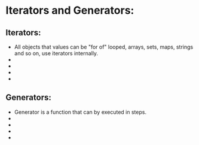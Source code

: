 # Iterators and Generators:

## Iterators: 

* All objects that values can be "for of" looped, arrays, sets, maps, strings and so on, use iterators internally.
* 
* 
* 
* 

## Generators:

* Generator is a function that can by executed in steps.
* 
* 
* 
* 